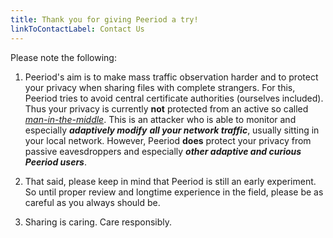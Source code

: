 ```yaml
---
title: Thank you for giving Peeriod a try!
linkToContactLabel: Contact Us
---
```


Please note the following:

1. Peeriod's aim is to make mass traffic observation harder and to protect your privacy when sharing files with complete strangers. For this, Peeriod tries to avoid central certificate authorities (ourselves included). 
Thus your privacy is currently __not__ protected from an active so called [_man-in-the-middle_](https://en.wikipedia.org/wiki/Man-in-the-middle_attack). This is an attacker who is able to monitor and especially ___adaptively modify___ ___all your network traffic___, usually sitting in your local network. However, Peeriod __does__ protect your privacy from passive eavesdroppers and especially ___other adaptive and curious Peeriod users___.

2. That said, please keep in mind that Peeriod is still an early experiment. 
So until proper review and longtime experience in the field, please be as careful as you always should be.

3. Sharing is caring. Care responsibly.